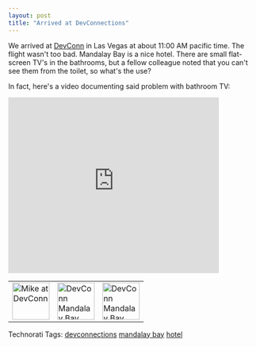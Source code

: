 ```yaml
---
layout: post
title: "Arrived at DevConnections"
---
```


<p>We arrived at <a href="http://www.devconnections.com" target="_blank">DevConn</a> in Las Vegas at about 11:00 AM pacific time.  The flight wasn't too bad.  Mandalay Bay is a nice hotel.  There are small flat-screen TV's in the bathrooms, but a fellow colleague noted that you can't see them from the toilet, so what's the use?  </p>
<p>In fact, here's a video documenting said problem with bathroom TV:</p>
<embed src="http://www.youtube.com/v/6ba_HKEyRC4&amp;rel=1" width="425" height="355" type="application/x-shockwave-flash" wmode="transparent"></embed>

<div style="text-align: center"> 
<table cellspacing="0" cellpadding="5" border="0" unselectable="on"> <tbody> 
<tr> 
<td valign="center"><a title="Photo Sharing" href="http://www.flickr.com/photos/kindohm/1880773422/"><img height="75" alt="Mike at DevConn" src="http://farm3.static.flickr.com/2357/1880773422_2685357414_s.jpg" width="75" border="0" /></a></td> 
<td valign="center"><a title="Photo Sharing" href="http://www.flickr.com/photos/kindohm/1879952435/"><img height="75" alt="DevConn Mandalay Bay Room #1" src="http://farm3.static.flickr.com/2414/1879952435_63d40109f6_s.jpg" width="75" border="0" /></a></td> 
<td valign="center"><a title="Photo Sharing" href="http://www.flickr.com/photos/kindohm/1879951535/"><img height="75" alt="DevConn Mandalay Bay Room #2" src="http://farm3.static.flickr.com/2360/1879951535_8414ed3904_s.jpg" width="75" border="0" /></a></td></tr></tbody></table></div> 
<div class="tags" id="0767317B-992E-4b12-91E0-4F059A8CECA8:52f6bcf4-3877-439e-829a-2a38191ff69d" contenteditable="false">Technorati Tags: <a href="http://technorati.com/tags/devconnections" target="_blank" rel="tag">devconnections</a> <a href="http://technorati.com/tags/mandalay%20bay" target="_blank" rel="tag">mandalay bay</a> <a href="http://technorati.com/tags/hotel" target="_blank" rel="tag">hotel</a></div> 
